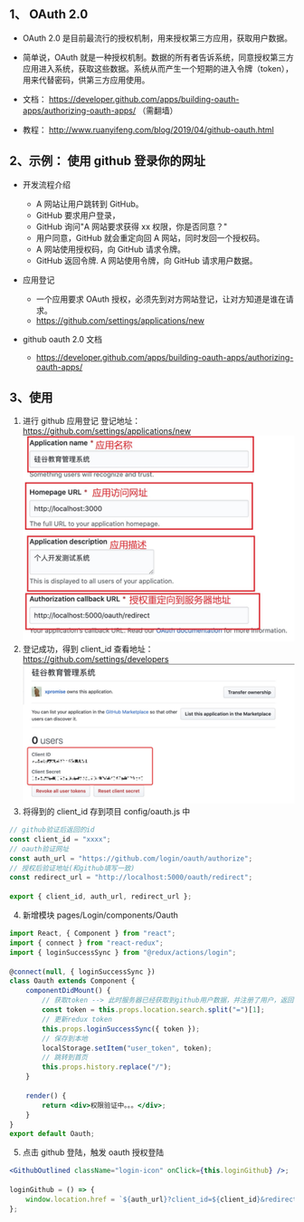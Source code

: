 ## 1、 OAuth 2.0

- OAuth 2.0 是目前最流行的授权机制，用来授权第三方应用，获取用户数据。
- 简单说，OAuth 就是一种授权机制。数据的所有者告诉系统，同意授权第三方应用进入系统，获取这些数据。系统从而产生一个短期的进入令牌（token），用来代替密码，供第三方应用使用。

- 文档： https://developer.github.com/apps/building-oauth-apps/authorizing-oauth-apps/ （需翻墙）
- 教程： http://www.ruanyifeng.com/blog/2019/04/github-oauth.html

## 2、示例： 使用 github 登录你的网址

- 开发流程介绍

  - A 网站让用户跳转到 GitHub。
  - GitHub 要求用户登录，
  - GitHub 询问"A 网站要求获得 xx 权限，你是否同意？"
  - 用户同意，GitHub 就会重定向回 A 网站，同时发回一个授权码。
  - A 网站使用授权码，向 GitHub 请求令牌。
  - GitHub 返回令牌. A 网站使用令牌，向 GitHub 请求用户数据。

- 应用登记

  - 一个应用要求 OAuth 授权，必须先到对方网站登记，让对方知道是谁在请求。
  - https://github.com/settings/applications/new

- github oauth 2.0 文档
  - https://developer.github.com/apps/building-oauth-apps/authorizing-oauth-apps/

## 3、使用

1. 进行 github 应用登记
   登记地址：https://github.com/settings/applications/new
   <img src="./应用授权.png" />
2. 登记成功，得到 client_id
   查看地址：https://github.com/settings/developers
   <img src="./成功.jpg" />
3. 将得到的 client_id 存到项目 config/oauth.js 中

```js
// github验证后返回的id
const client_id = "xxxx";
// oauth验证网址
const auth_url = "https://github.com/login/oauth/authorize";
// 授权后验证地址(和github填写一致)
const redirect_url = "http://localhost:5000/oauth/redirect";

export { client_id, auth_url, redirect_url };
```

4. 新增模块 pages/Login/components/Oauth

```jsx
import React, { Component } from "react";
import { connect } from "react-redux";
import { loginSuccessSync } from "@redux/actions/login";

@connect(null, { loginSuccessSync })
class Oauth extends Component {
	componentDidMount() {
		// 获取token --> 此时服务器已经获取到github用户数据，并注册了用户，返回token
		const token = this.props.location.search.split("=")[1];
		// 更新redux token
		this.props.loginSuccessSync({ token });
		// 保存到本地
		localStorage.setItem("user_token", token);
		// 跳转到首页
		this.props.history.replace("/");
	}

	render() {
		return <div>权限验证中。。。</div>;
	}
}
export default Oauth;
```

5. 点击 github 登陆，触发 oauth 授权登陆

```jsx
<GithubOutlined className="login-icon" onClick={this.loginGithub} />;

loginGithub = () => {
	window.location.href = `${auth_url}?client_id=${client_id}&redirect_uri=${redirect_url}`;
};
```
